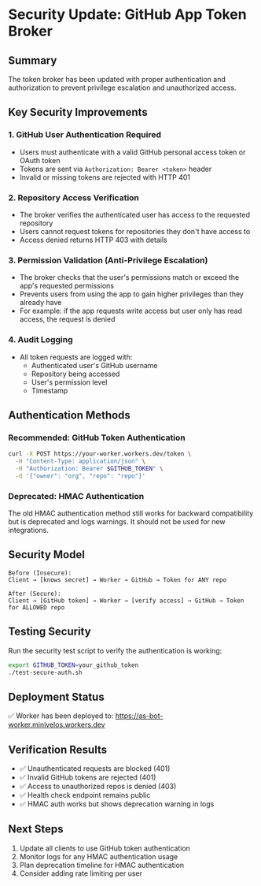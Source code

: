 # Security Update: GitHub App Token Broker

## Summary

The token broker has been updated with proper authentication and authorization to prevent privilege escalation and unauthorized access.

## Key Security Improvements

### 1. **GitHub User Authentication Required**
- Users must authenticate with a valid GitHub personal access token or OAuth token
- Tokens are sent via `Authorization: Bearer <token>` header
- Invalid or missing tokens are rejected with HTTP 401

### 2. **Repository Access Verification**
- The broker verifies the authenticated user has access to the requested repository
- Users cannot request tokens for repositories they don't have access to
- Access denied returns HTTP 403 with details

### 3. **Permission Validation (Anti-Privilege Escalation)**
- The broker checks that the user's permissions match or exceed the app's requested permissions
- Prevents users from using the app to gain higher privileges than they already have
- For example: if the app requests write access but user only has read access, the request is denied

### 4. **Audit Logging**
- All token requests are logged with:
  - Authenticated user's GitHub username
  - Repository being accessed
  - User's permission level
  - Timestamp

## Authentication Methods

### Recommended: GitHub Token Authentication
```bash
curl -X POST https://your-worker.workers.dev/token \
  -H "Content-Type: application/json" \
  -H "Authorization: Bearer $GITHUB_TOKEN" \
  -d '{"owner": "org", "repo": "repo"}'
```

### Deprecated: HMAC Authentication
The old HMAC authentication method still works for backward compatibility but is deprecated and logs warnings. It should not be used for new integrations.

## Security Model

```
Before (Insecure):
Client → [knows secret] → Worker → GitHub → Token for ANY repo

After (Secure):
Client → [GitHub token] → Worker → [verify access] → GitHub → Token for ALLOWED repo
```

## Testing Security

Run the security test script to verify the authentication is working:

```bash
export GITHUB_TOKEN=your_github_token
./test-secure-auth.sh
```

## Deployment Status

✅ Worker has been deployed to: https://as-bot-worker.minivelos.workers.dev

## Verification Results

- ✅ Unauthenticated requests are blocked (401)
- ✅ Invalid GitHub tokens are rejected (401)
- ✅ Access to unauthorized repos is denied (403)
- ✅ Health check endpoint remains public
- ✅ HMAC auth works but shows deprecation warning in logs

## Next Steps

1. Update all clients to use GitHub token authentication
2. Monitor logs for any HMAC authentication usage
3. Plan deprecation timeline for HMAC authentication
4. Consider adding rate limiting per user